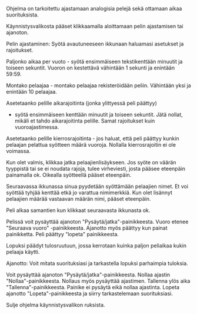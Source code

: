 Ohjelma on tarkoitettu ajastamaan analogisia pelejä sekä ottamaan aikaa
suorituksista.

Käynnistysvalikosta pääset klikkaamalla aloittamaan pelin ajastamisen tai ajanoton.

Pelin ajastaminen:
Syötä avautuneeseen ikkunaan haluamasi asetukset ja rajoitukset.

Paljonko aikaa per vuoto - syötä ensimmäiseen tekstikenttään minuutit ja toiseen sekuntit.
Vuoron on kestettävä vähintään 1 sekunti ja enintään 59:59.

Montako pelaajaa - montako pelaajaa rekisteröidään peliin.
Vähintään yksi ja enintään 10 pelaajaa.

Asetetaanko pelille aikarajoitinta (jonka ylittyessä peli päättyy)
- syötä ensimmäiseen kenttään minuutit ja toiseen sekuntit.
Jätä nollat, mikäli et tahdo aikarajoitinta pelille. Samat rajoitukset kuin vuoroajastimessa.

Asetetaanko pelille kierrosrajoitinta - jos haluat, että peli päättyy kunkin pelaajan pelattua 
syötteen määrä vuoroja. Nollalla kierrosrajoitin ei ole voimassa.

Kun olet valmis, klikkaa jatka pelaajienlisäykseen.
Jos syöte on väärän tyyppistä tai se ei noudata rajoja, tulee virheviesti, josta pääsee eteenpäin
painamalla ok. Oikealla syötteellä pääset eteenpäin.

Seuraavassa ikkunassa sinua pyydetään syöttämään pelaajien nimet. Et voi syöttää tyhjää kenttää
etkä jo varattua nimimerkkiä. Kun olet lisännyt pelaajien määrää vastaavan määrän nimi, pääset eteenpäin.

Peli alkaa samantien kun klikkaat seuraavasta ikkunasta ok.

Pelissä voit pysäyttää ajanoton "Pysäytä/jatka"-painikkeesta. 
Vuoro etenee "Seuraava vuoro" -painikkeesta. Ajanotto myös päättyy kun painat painikketta.
Peli päättyy "lopeta" painikkeesta.

Lopuksi päädyt tulosruutuun, jossa kerrotaan kuinka paljon peliaikaa kukin pelaaja käytti.


Ajanotto:
Voit mitata suorituksiasi ja tarkastella lopuksi parhaimpia tuloksia.

Voit pysäyttää ajanoton "Pysäytä/jatka"-painikkeesta.
Nollaa ajastin "Nollaa"-painikkeesta. Nollaus myös pysäyttää ajastimen.
Tallenna ylös aika "Tallenna"-painikkeesta. Painike ei pysäytä eikä nollaa ajastinta.
Lopeta ajanotto "Lopeta"-painikkeesta ja siirry tarkastelemaan suorituksiasi.


Sulje ohjelma käynnistysvalikon ruksista.
